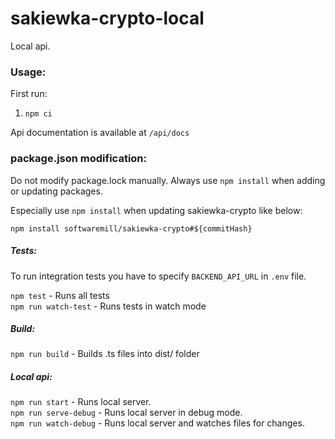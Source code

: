 # sakiewka-crypto-local

Local api.

### Usage:

First run:  
1.  `npm ci`  

Api documentation is available at `/api/docs`

### package.json modification:

Do not modify package.lock manually. Always use `npm install` when adding or updating packages.

Especially use `npm install` when updating sakiewka-crypto like below:

`npm install softwaremill/sakiewka-crypto#${commitHash}`

##### Tests: 
To run integration tests you have to specify `BACKEND_API_URL` in `.env` file.

`npm test` - Runs all tests  
`npm run watch-test` - Runs tests in watch mode  

##### Build: 
`npm run build` - Builds .ts files into dist/ folder  

##### Local api:  
`npm run start` - Runs local server.  
`npm run serve-debug` - Runs local server in debug mode.  
`npm run watch-debug` - Runs local server and watches files for changes.  
